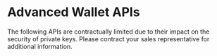 # Advanced Wallet APIs

The following APIs are contractually limited due to their impact on the security of private keys.  Please contract your sales representative for additional information.&#x20;
